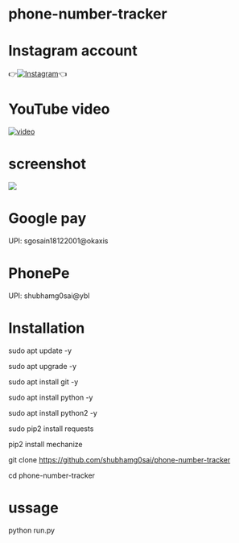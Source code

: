 # phone-number-tracker 


# Instagram account
👉[![Instagram  ](https://img.shields.io/badge/INSTAGRAM-FOLLOW-red?style=for-the-badge&logo=instagram)](https://www.instagram.com/shubhamg0sai)👈

# YouTube video
[![video](https://img.shields.io/badge/YOUTUBE-VIDEO-red?style=for-the-badge&logo=instagram)](https://youtube.com/@shubhamg0sai?si=k3pkciN6hI2aosGr)
# screenshot
![](https://raw.githubusercontent.com/shubhamg0sai/phone-number-tracker/Delete/screenshot/Screenshot_20220207_201629.jpg)

# Google pay
UPI: sgosain18122001@okaxis

# PhonePe
UPI: shubhamg0sai@ybl
 
# Installation
sudo apt update -y

sudo apt upgrade -y

sudo apt install git -y

sudo apt install python -y

sudo apt install python2 -y

sudo pip2 install requests

 pip2 install mechanize

git clone https://github.com/shubhamg0sai/phone-number-tracker

cd phone-number-tracker
 
# ussage 
python run.py

